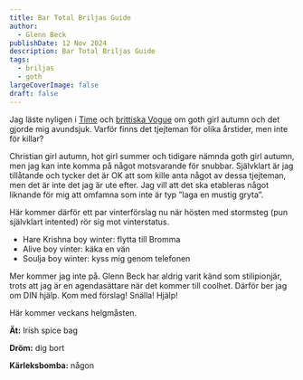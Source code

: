 ```yaml
---
title: Bar Total Briljas Guide
author:
  - Glenn Beck
publishDate: 12 Nov 2024
description: Bar Total Briljas Guide
tags:
  - briljas
  - goth
largeCoverImage: false
draft: false
---
```

Jag läste nyligen i [Time](https://time.com/7081181/beetlejuice-agatha-all-along-goth-nostalgia/) och [brittiska Vogue](https://www.vogue.co.uk/gallery/goth-fashion-trend-vmas-2024) om goth girl autumn och det gjorde mig avundsjuk. Varför finns det tjejteman för olika årstider, men inte för killar?

Christian girl autumn, hot girl summer och tidigare nämnda goth girl autumn, men jag kan inte komma på något motsvarande för snubbar. Självklart är jag tillåtande och tycker det är OK att som kille anta något av dessa tjejteman, men det är inte det jag är ute efter. Jag vill att det ska etableras något liknande för mig att omfamna som inte är typ ”laga en mustig gryta”. 

Här kommer därför ett par vinterförslag nu när hösten med stormsteg (pun självklart intented) rör sig mot vinterstatus.

* Hare Krishna boy winter: flytta till Bromma
* Alive boy vinter: käka en vän
* Soulja boy winter: kyss mig genom telefonen

Mer kommer jag inte på. Glenn Beck har aldrig varit känd som stilipionjär, trots att jag är en agendasättare när det kommer till coolhet. Därför ber jag om DIN hjälp. Kom med förslag! Snälla! Hjälp!

Här kommer veckans helgmåsten.

**Ät:** Irish spice bag

**Dröm:** dig bort

**Kärleksbomba:** någon
